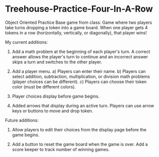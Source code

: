 # Treehouse-Practice-Four-In-A-Row

Object Oriented Practice
Base game from class:
Game where two players take turns dropping a token into a game board.
When one player gets 4 tokens in a row (horizontally, vertically, or
diagonally), that player wins!

My current additions:

1. Add a math problem at the beginning of each player's turn. A correct answer
   allows the player's turn to continue and an incorrect answer skips a turn and
   switches to the other player.

2. Add a player menu.
   a) Players can enter their name.
   b) Players can select addition, subtraction, multiplication, or
   division math problems (player choices can be different).
   c) Players can choose their token color (must be different colors).

3. Player choices display before game begins.

4. Added arrows that display during an active turn. Players can use arrow
   keys or buttons to move and drop token.

Future additions:

1. Allow players to edit their choices from the display page before the game
   begins.

2. Add a button to reset the game board when the game is over. Add a score
   keeper to track number of winning games.
